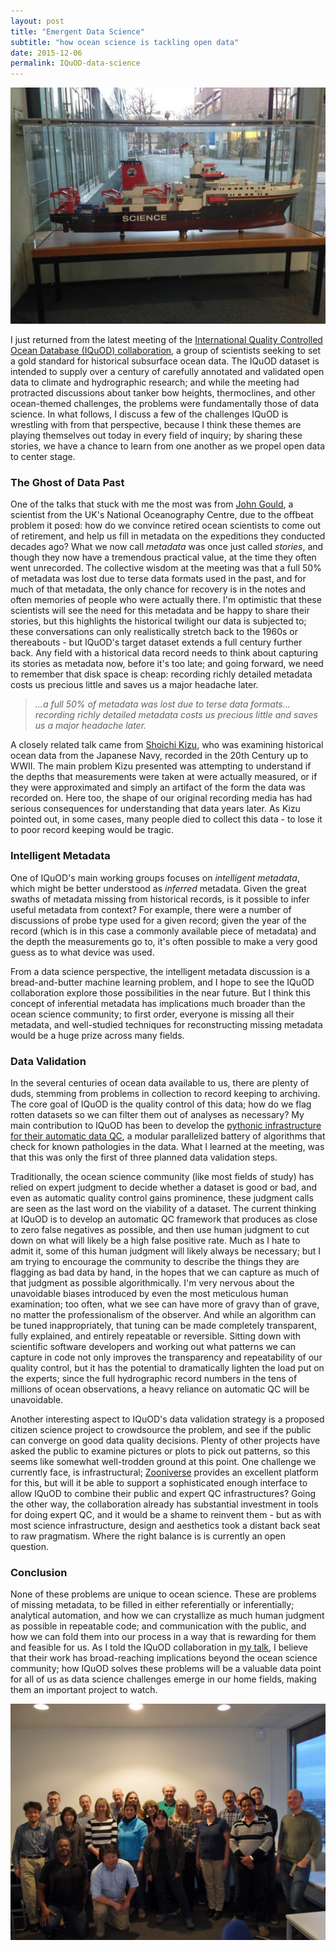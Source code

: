 ```yaml
---
layout: post
title: "Emergent Data Science"
subtitle: "how ocean science is tackling open data"
date: 2015-12-06
permalink: IQuOD-data-science
---
```


![Science: just ship it.](img/science-ship.jpg)

I just returned from the latest meeting of the [International Quality Controlled Ocean Database (IQuOD) collaboration](iquod), a group of scientists seeking to set a gold standard for historical subsurface ocean data. The IQuOD dataset is intended to supply over a century of carefully annotated and validated open data to climate and hydrographic research; and while the meeting had protracted discussions about tanker bow heights, thermoclines, and other ocean-themed challenges, the problems were fundamentally those of data science. In what follows, I discuss a few of the challenges IQuOD is wrestling with from that perspective, because I think these themes are playing themselves out today in every field of inquiry; by sharing these stories, we have a chance to learn from one another as we propel open data to center stage.

### The Ghost of Data Past

One of the talks that stuck with me the most was from [John Gould][gould], a scientist from the UK's National Oceanography Centre, due to the offbeat problem it posed: how do we convince retired ocean scientists to come out of retirement, and help us fill in metadata on the expeditions they conducted decades ago? What we now call *metadata* was once just called *stories*, and though they now have a tremendous practical value, at the time they often went unrecorded. The collective wisdom at the meeting was that a full 50% of metadata was lost due to terse data formats used in the past, and for much of that metadata, the only chance for recovery is in the notes and often memories of people who were actually there. I'm optimistic that these scientists will see the need for this metadata and be happy to share their stories, but this highlights the historical twilight our data is subjected to; these conversations can only realistically stretch back to the 1960s or thereabouts - but IQuOD's target dataset extends a full century further back. Any field with a historical data record needs to think about capturing its stories as metadata now, before it's too late; and going forward, we need to remember that disk space is cheap: recording richly detailed metadata costs us precious little and saves us a major headache later.

> *...a full 50% of metadata was lost due to terse data formats... recording richly detailed metadata costs us precious little and saves us a major headache later.*

A closely related talk came from [Shoichi Kizu][kizu], who was examining historical ocean data from the Japanese Navy, recorded in the 20th Century up to WWII. The main problem Kizu presented was attempting to understand if the depths that measurements were taken at were actually measured, or if they were approximated and simply an artifact of the form the data was recorded on. Here too, the shape of our original recording media has had serious consequences for understanding that data years later. As Kizu pointed out, in some cases, many people died to collect this data - to lose it to poor record keeping would be tragic.

### Intelligent Metadata

One of IQuOD's main working groups focuses on *intelligent metadata*, which might be better understood as *inferred* metadata. Given the great swaths of metadata missing from historical records, is it possible to infer useful metadata from context? For example, there were a number of discussions of probe type used for a given record; given the year of the record (which is in this case a commonly available piece of metadata) and the depth the measurements go to, it's often possible to make a very good guess as to what device was used.

From a data science perspective, the intelligent metadata discussion is a bread-and-butter machine learning problem, and I hope to see the IQuOD collaboration explore those possibilities in the near future. But I think this concept of inferential metadata has implications much broader than the ocean science community; to first order, everyone is missing all their metadata, and well-studied techniques for reconstructing missing metadata would be a huge prize across many fields.

### Data Validation

In the several centuries of ocean data available to us, there are plenty of duds, stemming from problems in collection to record keeping to archiving. The core goal of IQuOD is the quality control of this data; how do we flag rotten datasets so we can filter them out of analyses as necessary? My main contribution to IQuOD has been to develop the [pythonic infrastructure for their automatic data QC][autoqc], a modular parallelized battery of algorithms that check for known pathologies in the data. What I learned at the meeting, was that this was only the first of three planned data validation steps.

Traditionally, the ocean science community (like most fields of study) has relied on expert judgment to decide whether a dataset is good or bad, and even as automatic quality control gains prominence, these judgment calls are seen as the last word on the viability of a dataset. The current thinking at IQuOD is to develop an automatic QC framework that produces as close to zero false negatives as possible, and then use human judgment to cut down on what will likely be a high false positive rate. Much as I hate to admit it, some of this human judgment will likely always be necessary; but I am trying to encourage the community to describe the things they are flagging as bad data by hand, in the hopes that we can capture as much of that judgment as possible algorithmically. I'm very nervous about the unavoidable biases introduced by even the most meticulous human examination; too often, what we see can have more of gravy than of grave, no matter the professionalism of the observer. And while an algorithm can be tuned inappropriately, that tuning can be made completely transparent, fully explained, and entirely repeatable or reversible. Sitting down with scientific software developers and working out what patterns we can capture in code not only improves the transparency and repeatability of our quality control, but it has the potential to dramatically lighten the load put on the experts; since the full hydrographic record numbers in the tens of millions of ocean observations, a heavy reliance on automatic QC will be unavoidable.

Another interesting aspect to IQuOD's data validation strategy is a proposed citizen science project to crowdsource the problem, and see if the public can converge on good data quality decisions. Plenty of other projects have asked the public to examine pictures or plots to pick out patterns, so this seems like somewhat well-trodden ground at this point. One challenge we currently face, is infrastructural; [Zooniverse][zooniverse] provides an excellent platform for this, but will it be able to support a sophisticated enough interface to allow IQuOD to combine their public and expert QC infrastructures? Going the other way, the collaboration already has substantial investment in tools for doing expert QC, and it would be a shame to reinvent them - but as with most science infrastructure, design and aesthetics took a distant back seat to raw pragmatism. Where the right balance is is currently an open question.

### Conclusion

None of these problems are unique to ocean science. These are problems of missing metadata, to be filled in either referentially or inferentially; analytical automation, and how we can crystallize as much human judgment as possible in repeatable code; and communication with the public, and how we can fold them into our process in a way that is rewarding for them and feasible for us. As I told the IQuOD collaboration in [my talk][slides], I believe that their work has broad-reaching implications beyond the ocean science community; how IQuOD solves these problems will be a valuable data point for all of us as data science challenges emerge in our home fields, making them an important project to watch.

![the IQuOD team in Hamburg, November 2015](img/IQuOD-team.jpg)

[iquod]: http://www.iquod.org/
[gould]: https://noc.ac.uk/people/wjg
[kizu]: http://db.tohoku.ac.jp/whois/view?l=en&u=5547489e7215f198f4b1a3aca00760d0&c=8
[autoqc]: https://github.com/IQuOD/AutoQC
[zooniverse]: https://www.zooniverse.org/
[slides]: http://billmills.github.io/IQUOD-Hamburg/slides/